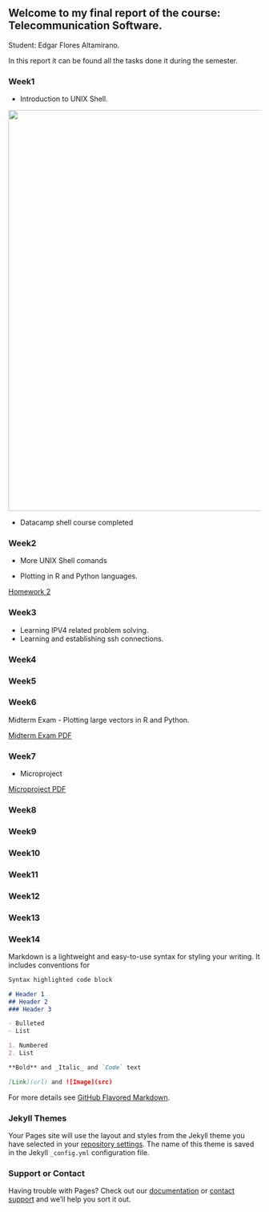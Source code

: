 ## Welcome to my final report of the course: Telecommunication Software. 

Student: Edgar Flores Altamirano.
  
In this report it can be found all the tasks done it during the semester.

### Week1

- Introduction to UNIX Shell.

<img src="http://edii.epizy.com/images/CompletedShellCourse.png" width="800" align="middle"/>

- Datacamp shell course completed

### Week2

- More UNIX Shell comands

- Plotting in R and Python languages.

<a href="https://github.com/EdgrFA/RAE411/blob/master/Week2/PlottingVectors.pdf">Homework 2</a>

### Week3

- Learning IPV4 related problem solving.
- Learning and establishing ssh connections.

### Week4


### Week5


### Week6

Midterm Exam - Plotting large vectors in R and Python.

<a href="">Midterm Exam PDF</a>

### Week7

- Microproject

<a href="">Microproject PDF</a>

### Week8

### Week9

### Week10

### Week11

### Week12

### Week13

### Week14

Markdown is a lightweight and easy-to-use syntax for styling your writing. It includes conventions for

```markdown
Syntax highlighted code block

# Header 1
## Header 2
### Header 3

- Bulleted
- List

1. Numbered
2. List

**Bold** and _Italic_ and `Code` text

[Link](url) and ![Image](src)
```

For more details see [GitHub Flavored Markdown](https://guides.github.com/features/mastering-markdown/).

### Jekyll Themes

Your Pages site will use the layout and styles from the Jekyll theme you have selected in your [repository settings](https://github.com/EdgrFA/RAE411/settings). The name of this theme is saved in the Jekyll `_config.yml` configuration file.

### Support or Contact

Having trouble with Pages? Check out our [documentation](https://help.github.com/categories/github-pages-basics/) or [contact support](https://github.com/contact) and we’ll help you sort it out.
